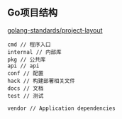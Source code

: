 ## Go项目结构

[golang-standards/project-layout](https://github.com/golang-standards/project-layout)

```
cmd // 程序入口
internal // 内部库
pkg // 公共库
api // api
conf // 配置
hack // 构建部署相关文件
docs // 文档
test // 测试

vendor // Application dependencies

```